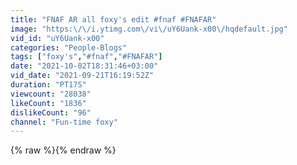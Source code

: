 ```yaml
---
title: "FNAF AR all foxy's edit #fnaf #FNAFAR"
image: "https:\/\/i.ytimg.com\/vi\/uY6Uank-x00\/hqdefault.jpg"
vid_id: "uY6Uank-x00"
categories: "People-Blogs"
tags: ["foxy's","#fnaf","#FNAFAR"]
date: "2021-10-02T18:31:46+03:00"
vid_date: "2021-09-21T16:19:52Z"
duration: "PT17S"
viewcount: "28038"
likeCount: "1836"
dislikeCount: "96"
channel: "Fun-time foxy"
---
```

{% raw %}{% endraw %}
